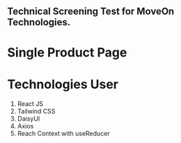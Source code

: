 ## Technical Screening Test for MoveOn Technologies.

# Single Product Page

# Technologies User

1. React JS
2. Tailwind CSS
3. DaisyUI
4. Axios
5. Reach Context with useReducer
